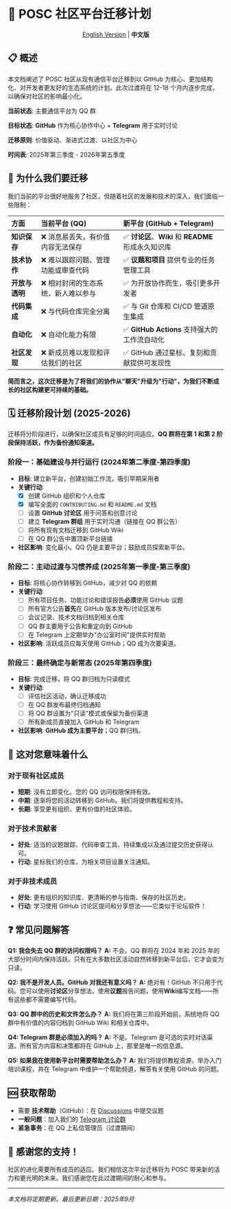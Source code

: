 # 🚀 POSC 社区平台迁移计划

<p align="center">
  <a href="./README.md">English Version</a> | <strong>中文版</strong>
</p>

## 📋 概述

本文档阐述了 POSC 社区从现有通信平台迁移到以 GitHub 为核心、更加结构化、对开发者更友好的生态系统的计划。此次过渡将在 12-18 个月内逐步完成，以确保对社区的影响最小化。

**当前状态**: 主要通信平台为 QQ 群

**目标状态**: **GitHub** 作为核心协作中心 + **Telegram** 用于实时讨论

**迁移原则**: 价值驱动、渐进式过渡、以社区为中心

**时间表**: 2025年第三季度 - 2026年第五季度

## 🤔 为什么我们要迁移

我们当前的平台很好地服务了社区，但随着社区的发展和技术的深入，我们面临一些限制：

| 方面 | 当前平台 (QQ) | 新平台 (GitHub + Telegram) |
| :--- | :--- | :--- |
| **知识保存** | ❌ 消息易丢失，有价值内容无法保存 | ✅ **讨论区**、**Wiki** 和 **README** 形成永久知识库 |
| **技术协作** | ❌ 难以跟踪问题、管理功能或审查代码 | ✅ **议题和项目** 提供专业的任务管理工具 |
| **开放与透明** | ❌ 相对封闭的生态系统，新人难以参与 | ✅ 为开放协作而生，吸引更多开发者 |
| **代码集成** | ❌ 与代码仓库完全分离 | ✅ 与 Git 仓库和 CI/CD 管道原生集成 |
| **自动化** | ❌ 自动化能力有限 | ✅ **GitHub Actions** 支持强大的工作流自动化 |
| **社区发现** | ❌ 新成员难以发现和评估我们的社区 | ✅ GitHub 通过星标、复刻和贡献提供可发现性 |

**简而言之，这次迁移是为了将我们的协作从"聊天"升级为"行动"，为我们不断成长的社区构建更可持续的基础。**

## 🗓️ 迁移阶段计划 (2025-2026)

迁移将分阶段进行，以确保社区成员有足够的时间适应。**QQ 群将在第 1 和第 2 阶段保持活跃，作为备份通知渠道。**

### 阶段一：基础建设与并行运行 (2024年第二季度-第四季度)
- **目标**: 建立新平台，创建初始工作流，吸引早期采用者
- **关键行动**:
  - [x] 创建 GitHub 组织和个人仓库
  - [x] 编写全面的 `CONTRIBUTING.md` 和 `README.md` 文档
  - [ ] 设置 **GitHub 讨论区** 用于问答和创意讨论
  - [ ] 建立 **Telegram 群组** 用于实时沟通（链接在 QQ 群公告）
  - [ ] 将所有现有文档迁移到 GitHub Wiki
  - [ ] 在 QQ 群公告中置顶新平台链接
- **社区影响**: 变化最小。QQ 仍是主要平台；鼓励成员探索新平台。

### 阶段二：主动过渡与习惯养成 (2025年第一季度-第三季度)
- **目标**: 将核心协作转移到 GitHub，减少对 QQ 的依赖
- **关键行动**:
  - [ ] 所有项目任务、功能讨论和错误报告**必须**使用 GitHub 议题
  - [ ] 所有官方公告**首先**在 GitHub 版本发布/讨论区发布
  - [ ] 会议记录、技术文档归档到相关仓库
  - [ ] QQ 群主要用于公告和重定向到 GitHub
  - [ ] 在 Telegram 上定期举办"办公室时间"提供实时帮助
- **社区影响**: 活跃成员应每天使用 GitHub；QQ 成为次要渠道。

### 阶段三：最终确定与新常态 (2025年第四季度)
- **目标**: 完成迁移，将 QQ 群归档为只读模式
- **关键行动**:
  - [ ] 评估社区活动，确认迁移成功
  - [ ] 在 QQ 群发布最终归档通知
  - [ ] 将 QQ 群设置为"只读"模式或保留为备份渠道
  - [ ] 所有新成员直接加入 GitHub 和 Telegram
- **社区影响**: **GitHub 成为主要平台**；QQ 群归档。

## 👥 这对您意味着什么

### 对于现有社区成员
- **短期**: 没有立即变化。您的 QQ 访问权限保持有效。
- **中期**: 逐渐将您的活动转移到 GitHub。我们将提供教程和支持。
- **长期**: 享受更有组织、更有价值的社区体验。

### 对于技术贡献者
- **好处**: 适当的议题跟踪、代码审查工具、持续集成以及通过提交历史获得认可。
- **行动**: 星标我们的仓库，为相关项目设置关注通知。

### 对于非技术成员
- **好处**: 更有组织的知识库、更清晰的参与指南、保存的社区历史。
- **行动**: 学习使用 GitHub 讨论区提问和分享想法——它类似于论坛软件！

## ❓ 常见问题解答

**Q1: 我会失去 QQ 群的访问权限吗？**
**A:** 不会。QQ 群将在 2024 年和 2025 年的大部分时间内保持活跃。只有在大多数社区活动自然转移到新平台后，它才会变为只读。

**Q2: 我不是开发人员。GitHub 对我还有意义吗？**
**A:** 绝对有！GitHub 不只用于代码。您可以使用**讨论区**分享想法，使用**议题**报告问题，使用**Wiki**编写文档——所有这些都不需要编写代码。

**Q3: QQ 群中的历史和文件怎么办？**
**A:** 我们将在第三阶段开始前，系统地将 QQ 群中有价值的内容归档到 GitHub Wiki 和相关仓库中。

**Q4: Telegram 群是必须加入的吗？**
**A:** 不是。Telegram 是可选的实时对话渠道。所有官方内容和决策都将在 GitHub 上，那里是唯一的信息源。

**Q5: 如果我在使用新平台时需要帮助怎么办？**
**A:** 我们将提供教程资源，举办入门培训课程，并在 Telegram 中维护一个帮助频道，解答有关使用 GitHub 的问题。

## 🆘 获取帮助

- 需要 **技术帮助**（GitHub）：在 [Discussions](https://github.com/orgs/penosext/discussions) 中提交议题
- **一般问题**：加入我们的 [Telegram 讨论群](https://t.me/your-invite-link)
- **紧急事务**：在 QQ 上私信管理员（过渡期间）

## 🙏 感谢您的支持！

社区的进化需要所有成员的适应。我们相信这次平台迁移将为 POSC 带来新的活力和更光明的未来。我们感谢您在此过渡期间的耐心和参与。

---
*本文档将定期更新。最后更新日期：2025年9月*
